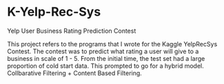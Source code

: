 K-Yelp-Rec-Sys
==============

Yelp User Business Rating Prediction Contest

This project refers to the programs that I wrote for the Kaggle YelpRecSys Contest.
The contest was to predict what rating a user will give to a business in scale of 1 - 5.
From the initial time, the test set had a large proportion of cold start data.
This prompted to go for a hybrid model. Collbarative Filtering + Content Based Filtering.